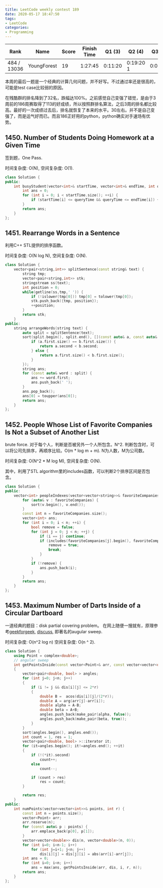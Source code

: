 ```yaml
---
title: LeetCode weekly contest 189
date: 2020-05-17 18:47:50
tags:
- LeetCode
categories:
- Programming
---
```


| Rank |	Name |	Score |	Finish Time | 	Q1 (3) |	Q2 (4) |	Q3 (5) |	Q4 (7)|
|--|--|--|--|--|--|--|--|
| 484 / 13036|	YoungForest | 19 | 1:27:45 | 0:11:20 | 0:19:20  1 | 0:08:48 |  1:22:45 |

本周的最后一题是一个经典的计算几何问题，并不好写。不过通过率还是很高的，可能是test case比较弱的原因。

在残酷群的排名降到了32名，跌幅达100%。之前感觉自己变强了错觉，是由于3周前的186周赛取得了113的好成绩，所以按照群排名算法，之后3周的排名都比较高。最好的一次成绩过去后，排名就恢复了本来的水平。30左右。并不是自己变强了，而是运气好而已。而且186正好用的python，python确实对手速场有优势。

## 1450. Number of Students Doing Homework at a Given Time

签到题，One Pass.

时间复杂度: O(N),
空间复杂度: O(1).

```cpp
class Solution {
public:
    int busyStudent(vector<int>& startTime, vector<int>& endTime, int queryTime) {
        int ans = 0;
        for (int i = 0; i < startTime.size(); ++i) {
            if (startTime[i] <= queryTime && queryTime <= endTime[i]) ++ans;
        }
        return ans;
    }
};
```

## 1451. Rearrange Words in a Sentence

利用C++ STL提供的排序函数。

时间复杂度: O(N log N),
空间复杂度: O(N).

```cpp
class Solution {
    vector<pair<string,int>> splitSentence(const string& text) {
        string tmp;
        vector<pair<string,int>> stk;
        stringstream ss(text);
        int position = 0;
        while(getline(ss,tmp,' ')) {
            if (!islower(tmp[0])) tmp[0] = tolower(tmp[0]);
            stk.push_back({tmp, position});
            ++position;
        }
        return stk;
    }
public:
    string arrangeWords(string text) {
        auto split = splitSentence(text);
        sort(split.begin(), split.end(), [](const auto& a, const auto& b) -> bool {
            if (a.first.size() == b.first.size()) {
                return a.second < b.second;
            } else {
                return a.first.size() < b.first.size();
            }
        });
        string ans;
        for (const auto& word : split) {
            ans += word.first;
            ans.push_back(' ');
        }
        ans.pop_back();
        ans[0] = toupper(ans[0]);
        return ans;
    }
};
```

## 1452. People Whose List of Favorite Companies Is Not a Subset of Another List

brute force. 对于每个人，判断是否被另外一个人所包含。N^2.
判断包含时，可以将公司先排序，再顺序比较。O(m * log m + m).
N为人数，M为公司数。

时间复杂度: O(N^2 * M log M),
空间复杂度: O(N).

其中，利用了STL algorithm里的includes函数，可以判断2个排序区间是否包含。

```cpp
class Solution {
public:
    vector<int> peopleIndexes(vector<vector<string>>& favoriteCompanies) {
        for (auto& v : favoriteCompanies) {
            sort(v.begin(), v.end());
        }
        const int n = favoriteCompanies.size();
        vector<int> ans;
        for (int i = 0; i < n; ++i) {
            bool remove = false;
            for (int j = 0; j < n; ++j) {
                if (i == j) continue;
                if (includes(favoriteCompanies[j].begin(), favoriteCompanies[j].end(), favoriteCompanies[i].begin(), favoriteCompanies[i].end())) {
                    remove = true;
                    break;
                }
            }
            if (!remove) {
                ans.push_back(i);
            }
        }
        return ans;
    }
};
```

## 1453. Maximum Number of Darts Inside of a Circular Dartboard

一道经典的题目：disk partial covering problem。
在网上随便一搜就有，原理参考[geekforgeek](https://www.geeksforgeeks.org/angular-sweep-maximum-points-can-enclosed-circle-given-radius/), [discuss](https://leetcode.com/problems/maximum-number-of-darts-inside-of-a-circular-dartboard/discuss/636416/c%2B%2B-O(n2logn)-angular-sweep-(with-picture)), 即著名的augular sweep.

时间复杂度: O(n^2 log n)
空间复杂度: O(n ^ 2).


```cpp
class Solution {
    using Point = complex<double>;
    // angular sweep
    int getPointsInside(const vector<Point>& arr, const vector<vector<double>>& dis, int i, double r, int n) 
    { 
        vector<pair<double, bool> > angles; 
        for (int j=0; j<n; j++) 
        { 
            if (i != j && dis[i][j] <= 2*r) 
            { 
                double B =  acos(dis[i][j]/(2*r)); 
                double A = arg(arr[j]-arr[i]); 
                double alpha = A-B; 
                double beta = A+B; 
                angles.push_back(make_pair(alpha, false)); 
                angles.push_back(make_pair(beta, true)); 
            } 
        } 
        sort(angles.begin(), angles.end()); 
        int count = 1, res = 1; 
        vector<pair<double, bool> >::iterator it; 
        for (it=angles.begin(); it!=angles.end(); ++it) 
        { 
            if (!(*it).second) 
                count++; 
            else
                count--; 

            if (count > res) 
                res = count; 
        } 

        return res; 
    } 
public:
    int numPoints(vector<vector<int>>& points, int r) {
        const int n = points.size();
        vector<Point> arr;
        arr.reserve(n);
        for (const auto& p : points) {
            arr.emplace_back(p[0], p[1]);
        }
        vector<vector<double>> dis(n, vector<double>(n, 0));
        for (int i=0; i<n-1; i++) 
            for (int j=i+1; j<n; j++) 
                dis[i][j] = dis[j][i] = abs(arr[i]-arr[j]); 
        int ans = 0; 
        for (int i=0; i<n; i++) 
            ans = max(ans, getPointsInside(arr, dis, i, r, n));
        return ans; 
    }
};
```